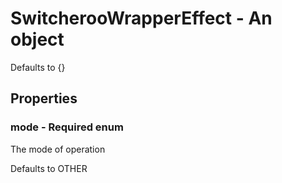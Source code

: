 

# SwitcherooWrapperEffect - An object



Defaults to {}



## Properties



### mode - Required enum



 The mode of operation



Defaults to OTHER

